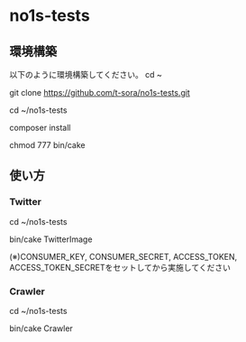 # no1s-tests

## 環境構築
以下のように環境構築してください。
cd ~

git clone https://github.com/t-sora/no1s-tests.git

cd ~/no1s-tests

composer install

chmod 777 bin/cake

## 使い方
### Twitter
cd ~/no1s-tests

bin/cake TwitterImage

(※)CONSUMER_KEY, CONSUMER_SECRET, ACCESS_TOKEN, ACCESS_TOKEN_SECRETをセットしてから実施してください

### Crawler
cd ~/no1s-tests

bin/cake Crawler